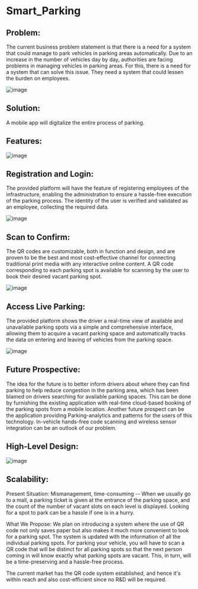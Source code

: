 # Smart_Parking

## Problem:

The current business problem statement is that there is a need for a system that could manage to park vehicles in parking areas automatically. Due to an increase in the number of vehicles day by day, authorities are facing problems in managing vehicles in parking areas. For this, there is a need for a system that can solve this issue. They need a system that could lessen the burden on employees.

![image](https://github.com/supragyabajpai/Smart_Parking/blob/main/pictures/Picture1.jpg)

## Solution:

A mobile app will digitalize the entire process of parking.

## Features:

![image](https://github.com/supragyabajpai/Smart_Parking/blob/main/pictures/featurers.jpg)

## Registration and Login:

The provided platform will have the feature of registering employees of the infrastructure, enabling the administration to ensure a hassle-free execution of the parking process. The identity of the user is verified and validated as an employee, collecting the required data.

![image](https://github.com/supragyabajpai/Smart_Parking/blob/main/pictures/Picture3.jpg)


## Scan to Confirm:

The QR codes are customizable, both in function and design, and are proven to be the best and most cost-effective channel for connecting traditional print media with any interactive online content. A QR code corresponding to each parking spot is available for scanning by the user to book their desired vacant parking spot.

![image](https://github.com/supragyabajpai/Smart_Parking/blob/main/pictures/Picture4.jpg)


## Access Live Parking:

The provided platform shows the driver a real-time view of available and unavailable parking spots via a simple and comprehensive interface, allowing them to acquire a vacant parking space and automatically tracks the data on entering and leaving of vehicles from the parking space.

![image](https://github.com/supragyabajpai/Smart_Parking/blob/main/pictures/Picture5.png)


## Future Prospective:

The idea for the future is to better inform drivers about where they can find parking to help reduce congestion in the parking area, which has been blamed on drivers searching for available parking spaces. This can be done by furnishing the existing application with real-time cloud-based booking of the parking spots from a mobile location. Another future prospect can be the application providing Parking-analytics and patterns for the users of this technology. In-vehicle hands-free code scanning and wireless sensor integration can be an outlook of our problem.

## High-Level Design:

![image](https://github.com/supragyabajpai/Smart_Parking/blob/main/pictures/Picture6.jpg)


## Scalability:

Present Situation: Mismanagement, time-consuming -- When we usually go to a mall, a parking ticket is given at the entrance of the parking space, and the count of the number of vacant slots on each level is displayed. Looking for a spot to park can be a hassle if one is in a hurry.

What We Propose: We plan on introducing a system where the use of QR code not only saves paper but also makes it much more convenient to look for a parking spot. The system is updated with the information of all the individual parking spots. For parking your vehicle, you will have to scan a QR code that will be distinct for all parking spots so that the next person coming in will know exactly what parking spots are vacant. This, in turn, will be a time-preserving and a hassle-free process.

The current market has the QR code system established, and hence it's within reach and also cost-efficient since no R&D will be required.
